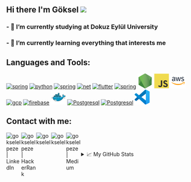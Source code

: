 ## Hi there I'm Göksel <img src="https://media.giphy.com/media/hvRJCLFzcasrR4ia7z/giphy.gif" width="25px">

### - 🔭  I’m currently studying at Dokuz Eylül University
### - 🌱  I’m currently learning everything that interests me

## Languages and Tools:

[<img src="https://seeklogo.com/images/J/java-logo-7F8B35BAB3-seeklogo.com.png" alt="spring" width="40" height="40" />][java]
[<img src="https://img.icons8.com/color/25/000000/python.png" alt="python" width="40" height="40" />][python]
[<img src="https://www.vectorlogo.zone/logos/springio/springio-icon.svg" alt="spring" width="40" height="40" />][spring]
[<img src="https://dotnet.microsoft.com/static/images/redesign/downloads-dot-net-core.svg?v=p6MWQNHwEtnnx0MWJ-i7vCMt-sZmoBf6h-7XmdSs5RE.svg" alt="net" width="30" height="30" />][net]
[<img src="https://img.icons8.com/color/25/000000/flutter.png" alt="flutter" width="40" height="40" />][flutter]
[<img src="https://seeklogo.com/images/C/c-logo-1B1817C041-seeklogo.com.png" alt="spring" width="40" height="40" />][cplusplus]
[<img src="https://raw.githubusercontent.com/github/explore/80688e429a7d4ef2fca1e82350fe8e3517d3494d/topics/nodejs/nodejs.png" alt="node" width="40" height="40" />][node]
[<img src="https://raw.githubusercontent.com/devicons/devicon/master/icons/javascript/javascript-original.svg" alt="javascript" width="40" height="40" />][javascript]
[<img src="https://raw.githubusercontent.com/github/explore/80688e429a7d4ef2fca1e82350fe8e3517d3494d/topics/aws/aws.png" alt="aws" width="40" height="40" />][aws]
[<img src="https://www.vectorlogo.zone/logos/google_cloud/google_cloud-icon.svg" alt="gcp" width="40" height="40" />][gcp]
[<img src="https://img.icons8.com/color/25/000000/firebase.png" alt="firebase" width="40" height="40" />][firebase]
[<img src="https://raw.githubusercontent.com/devicons/devicon/master/icons/docker/docker-original.svg" alt="Docker" width="40" height="40" />][docker]
[<img src="https://www.svgrepo.com/show/303251/mysql-logo.svg" alt="Postgresql" width="40" height="40" />][mysql]
[<img src="https://img.icons8.com/color/25/000000/postgreesql.png" alt="Postgresql" width="40" height="40" />][postgresql]
[<img src="https://raw.githubusercontent.com/github/explore/80688e429a7d4ef2fca1e82350fe8e3517d3494d/topics/visual-studio-code/visual-studio-code.png" alt="Visual Studio Code" width="40" height="40" />][vscode]


## Contact with me: 

[<img src="https://cdn-icons-png.flaticon.com/512/174/174857.png" alt="gokselelpeze | LinkedIn" width="40px" align="left" />][linkedin]
[<img src="https://cdn.worldvectorlogo.com/logos/hackerrank.svg" alt="gokselelpeze | HackerRank" width="40px" align="left" />][hackerrank]
[<img src="https://upload.wikimedia.org/wikipedia/commons/1/19/LeetCode_logo_black.png" alt="gokselelpeze | LeetCode" height="40px" width="40px" align="left" />][leetcode]
[<img src="https://upload.wikimedia.org/wikipedia/commons/thumb/e/ef/Stack_Overflow_icon.svg/768px-Stack_Overflow_icon.svg.png" alt="gokselelpeze | StackOverflow" height="40px" width="40px" align="left" />][stackoverflow]
[<img src="https://cdn.iconscout.com/icon/free/png-128/medium-4054075-3353150.png" alt="gokselelpeze | Medium" width="40px" align="left" />][medium]
<br>
<br>

<details>
  <summary>📈  My GitHub Stats</summary>

  <br>
  
  [![Top Langs](https://github-readme-stats.vercel.app/api/top-langs/?username=gokselelpeze&layout=compact&theme=radical)](https://github.com/gokselelpeze/github-readme-stats)

  ![Göksel's GitHub stats](https://github-readme-stats.vercel.app/api?username=gokselelpeze&show_icons=true&theme=radical&count_private=true)

</details>



[medium]: https://medium.com/@gokselelpeze
[linkedin]: https://www.linkedin.com/in/gokselelpeze
[stackoverflow]: https://stackoverflow.com/users/12940841/gelp
[hackerrank]: https://www.hackerrank.com/gokselelpeze
[leetcode]: https://leetcode.com/gelp/
[mysql]: https://www.mysql.com/
[java]: https://www.java.com/
[spring]: https://spring.io
[python]: https://www.python.org
[cplusplus]: https://www.cplusplus.com/
[node]: https://nodejs.org/en
[javascript]: https://www.javascript.com
[flutter]: https://flutter.dev
[aws]: https://aws.amazon.com
[gcp]: https://cloud.google.com
[firebase]: https://firebase.google.com
[docker]: https://www.docker.com
[postgresql]: https://www.postgresql.org
[vscode]: https://code.visualstudio.com
[net]: https://dotnet.microsoft.com/learn/dotnet/what-is-dotnet
<!--
**gokselelpeze/gokselelpeze** is a ✨ _special_ ✨ repository because its `README.md` (this file) appears on your GitHub profile.

Here are some ideas to get you started:

- 🔭 I’m currently studying at Dokuz Eylül University
- 🌱 I’m currently learning PHP - MySQL
- 👯 I’m looking to collaborate on ...
- 🤔 I’m looking for help with ...
- 💬 Ask me about ...
- 📫 How to reach me: gokselelpeze@gmail.com
- 😄 Pronouns: ...
- ⚡ Fun fact: ...
-->
